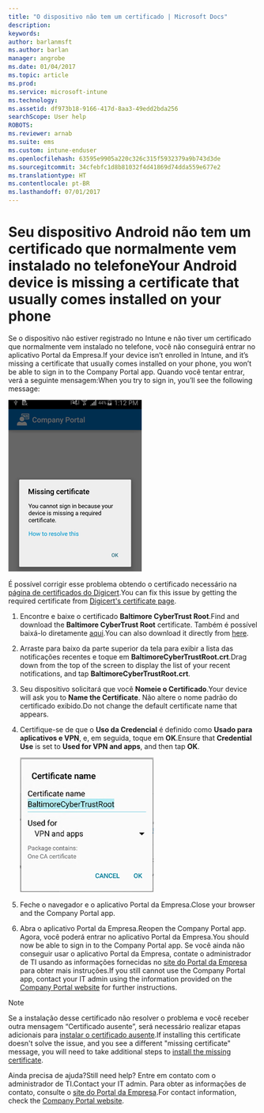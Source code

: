 ```yaml
---
title: "O dispositivo não tem um certificado | Microsoft Docs"
description: 
keywords: 
author: barlanmsft
ms.author: barlan
manager: angrobe
ms.date: 01/04/2017
ms.topic: article
ms.prod: 
ms.service: microsoft-intune
ms.technology: 
ms.assetid: df973b18-9166-417d-8aa3-49edd2bda256
searchScope: User help
ROBOTS: 
ms.reviewer: arnab
ms.suite: ems
ms.custom: intune-enduser
ms.openlocfilehash: 63595e9905a220c326c315f5932379a9b743d3de
ms.sourcegitcommit: 34cfebfc1d8b81032f4d41869d74dda559e677e2
ms.translationtype: HT
ms.contentlocale: pt-BR
ms.lasthandoff: 07/01/2017
---
```

# <span data-ttu-id="1d610-102">Seu dispositivo Android não tem um certificado que normalmente vem instalado no telefone</span><span class="sxs-lookup"><span data-stu-id="1d610-102">Your Android device is missing a certificate that usually comes installed on your phone</span></span>
<a id="your-android-device-is-missing-a-certificate-that-usually-comes-installed-on-your-phone" class="xliff"></a>

<span data-ttu-id="1d610-103">Se o dispositivo não estiver registrado no Intune e não tiver um certificado que normalmente vem instalado no telefone, você não conseguirá entrar no aplicativo Portal da Empresa.</span><span class="sxs-lookup"><span data-stu-id="1d610-103">If your device isn’t enrolled in Intune, and it’s missing a certificate that usually comes installed on your phone, you won’t be able to sign in to the Company Portal app.</span></span> <span data-ttu-id="1d610-104">Quando você tentar entrar, verá a seguinte mensagem:</span><span class="sxs-lookup"><span data-stu-id="1d610-104">When you try to sign in, you’ll see the following message:</span></span>

![screenshot-error-message-about-missing-certificate](./media/andr-cert_install-1-cert_missing.png)

<span data-ttu-id="1d610-106">É possível corrigir esse problema obtendo o certificado necessário na [página de certificados do Digicert](https://www.digicert.com/digicert-root-certificates.htm).</span><span class="sxs-lookup"><span data-stu-id="1d610-106">You can fix this issue by getting the required certificate from [Digicert's certificate page](https://www.digicert.com/digicert-root-certificates.htm).</span></span>

1. <span data-ttu-id="1d610-107">Encontre e baixe o certificado __Baltimore CyberTrust Root__.</span><span class="sxs-lookup"><span data-stu-id="1d610-107">Find and download the __Baltimore CyberTrust Root__ certificate.</span></span> <span data-ttu-id="1d610-108">Também é possível baixá-lo diretamente [aqui](https://www.digicert.com/CACerts/BaltimoreCyberTrustRoot.crt).</span><span class="sxs-lookup"><span data-stu-id="1d610-108">You can also download it directly from [here](https://www.digicert.com/CACerts/BaltimoreCyberTrustRoot.crt).</span></span>

2. <span data-ttu-id="1d610-109">Arraste para baixo da parte superior da tela para exibir a lista das notificações recentes e toque em **BaltimoreCyberTrustRoot.crt**.</span><span class="sxs-lookup"><span data-stu-id="1d610-109">Drag down from the top of the screen to display the list of your recent notifications, and tap **BaltimoreCyberTrustRoot.crt**.</span></span>

3. <span data-ttu-id="1d610-110">Seu dispositivo solicitará que você **Nomeie o Certificado**.</span><span class="sxs-lookup"><span data-stu-id="1d610-110">Your device will ask you to **Name the Certificate**.</span></span> <span data-ttu-id="1d610-111">Não altere o nome padrão do certificado exibido.</span><span class="sxs-lookup"><span data-stu-id="1d610-111">Do not change the default certificate name that appears.</span></span>

4. <span data-ttu-id="1d610-112">Certifique-se de que o **Uso da Credencial** é definido como **Usado para aplicativos e VPN**, e, em seguida, toque em **OK**.</span><span class="sxs-lookup"><span data-stu-id="1d610-112">Ensure that **Credential Use** is set to **Used for VPN and apps**, and then tap **OK**.</span></span>

    ![screenshot-certificate-name-dialog-showing-baltimore-certificate-name](./media/andr-cert_install-2-add_cert_name.png)

5. <span data-ttu-id="1d610-114">Feche o navegador e o aplicativo Portal da Empresa.</span><span class="sxs-lookup"><span data-stu-id="1d610-114">Close your browser and the Company Portal app.</span></span>

6. <span data-ttu-id="1d610-115">Abra o aplicativo Portal da Empresa.</span><span class="sxs-lookup"><span data-stu-id="1d610-115">Reopen the Company Portal app.</span></span> <span data-ttu-id="1d610-116">Agora, você poderá entrar no aplicativo Portal da Empresa.</span><span class="sxs-lookup"><span data-stu-id="1d610-116">You should now be able to sign in to the Company Portal app.</span></span> <span data-ttu-id="1d610-117">Se você ainda não conseguir usar o aplicativo Portal da Empresa, contate o administrador de TI usando as informações fornecidas no [site do Portal da Empresa](http://portal.manage.microsoft.com) para obter mais instruções.</span><span class="sxs-lookup"><span data-stu-id="1d610-117">If you still cannot use the Company Portal app, contact your IT admin using the information provided on the [Company Portal website](http://portal.manage.microsoft.com) for further instructions.</span></span>

>[!NOTE]
> <span data-ttu-id="1d610-118">Se a instalação desse certificado não resolver o problema e você receber outra mensagem “Certificado ausente”, será necessário realizar etapas adicionais para [instalar o certificado ausente](your-device-is-missing-an-IT-required-certificate-android.md).</span><span class="sxs-lookup"><span data-stu-id="1d610-118">If installing this certificate doesn't solve the issue, and you see a different "missing certificate" message, you will need to take additional steps to [install the missing certificate](your-device-is-missing-an-IT-required-certificate-android.md).</span></span>

<span data-ttu-id="1d610-119">Ainda precisa de ajuda?</span><span class="sxs-lookup"><span data-stu-id="1d610-119">Still need help?</span></span> <span data-ttu-id="1d610-120">Entre em contato com o administrador de TI.</span><span class="sxs-lookup"><span data-stu-id="1d610-120">Contact your IT admin.</span></span> <span data-ttu-id="1d610-121">Para obter as informações de contato, consulte o [site do Portal da Empresa](http://portal.manage.microsoft.com).</span><span class="sxs-lookup"><span data-stu-id="1d610-121">For contact information, check the [Company Portal website](http://portal.manage.microsoft.com).</span></span>
